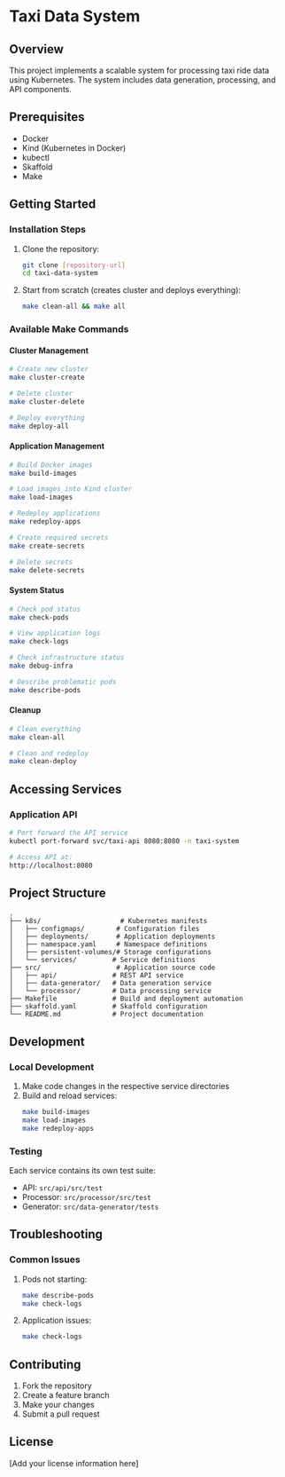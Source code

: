 # Taxi Data System

## Overview
This project implements a scalable system for processing taxi ride data using Kubernetes. The system includes data generation, processing, and API components.

## Prerequisites
- Docker
- Kind (Kubernetes in Docker)
- kubectl
- Skaffold
- Make

## Getting Started

### Installation Steps

1. Clone the repository:
   ```bash
   git clone [repository-url]
   cd taxi-data-system
   ```

2. Start from scratch (creates cluster and deploys everything):
   ```bash
   make clean-all && make all
   ```

### Available Make Commands

#### Cluster Management
```bash
# Create new cluster
make cluster-create

# Delete cluster
make cluster-delete

# Deploy everything
make deploy-all
```

#### Application Management
```bash
# Build Docker images
make build-images

# Load images into Kind cluster
make load-images

# Redeploy applications
make redeploy-apps

# Create required secrets
make create-secrets

# Delete secrets
make delete-secrets
```

#### System Status
```bash
# Check pod status
make check-pods

# View application logs
make check-logs

# Check infrastructure status
make debug-infra

# Describe problematic pods
make describe-pods
```

#### Cleanup
```bash
# Clean everything
make clean-all

# Clean and redeploy
make clean-deploy
```

## Accessing Services

### Application API
```bash
# Port forward the API service
kubectl port-forward svc/taxi-api 8080:8080 -n taxi-system

# Access API at:
http://localhost:8080
```

## Project Structure
```
.
├── k8s/                    # Kubernetes manifests
│   ├── configmaps/        # Configuration files
│   ├── deployments/       # Application deployments
│   ├── namespace.yaml     # Namespace definitions
│   ├── persistent-volumes/# Storage configurations
│   └── services/         # Service definitions
├── src/                   # Application source code
│   ├── api/              # REST API service
│   ├── data-generator/   # Data generation service
│   └── processor/        # Data processing service
├── Makefile              # Build and deployment automation
├── skaffold.yaml         # Skaffold configuration
└── README.md             # Project documentation
```

## Development

### Local Development
1. Make code changes in the respective service directories
2. Build and reload services:
   ```bash
   make build-images
   make load-images
   make redeploy-apps
   ```

### Testing
Each service contains its own test suite:
- API: `src/api/src/test`
- Processor: `src/processor/src/test`
- Generator: `src/data-generator/tests`

## Troubleshooting

### Common Issues
1. Pods not starting:
   ```bash
   make describe-pods
   make check-logs
   ```

2. Application issues:
   ```bash
   make check-logs
   ```

## Contributing
1. Fork the repository
2. Create a feature branch
3. Make your changes
4. Submit a pull request

## License
[Add your license information here]